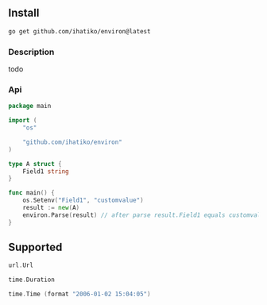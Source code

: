## Install

```bash
go get github.com/ihatiko/environ@latest
```

### Description

todo

### Api

```go
package main

import (
	"os"

	"github.com/ihatiko/environ"
)

type A struct {
	Field1 string
}

func main() {
	os.Setenv("Field1", "customvalue")
	result := new(A)
	environ.Parse(result) // after parse result.Field1 equals customvalue
}
```


## Supported

```go
url.Url

time.Duration

time.Time (format "2006-01-02 15:04:05")
```
